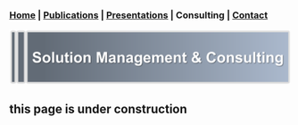 ### [Home](https://pjschroeder.github.io/) | [Publications](https://pjschroeder.github.io/Publications) | [Presentations](https://pjschroeder.github.io/Presentations) | Consulting  | [Contact](mailto:schroed9@gmail.com)

![Image](/assets/images/SolutionManagement.png)

## this page is under construction


